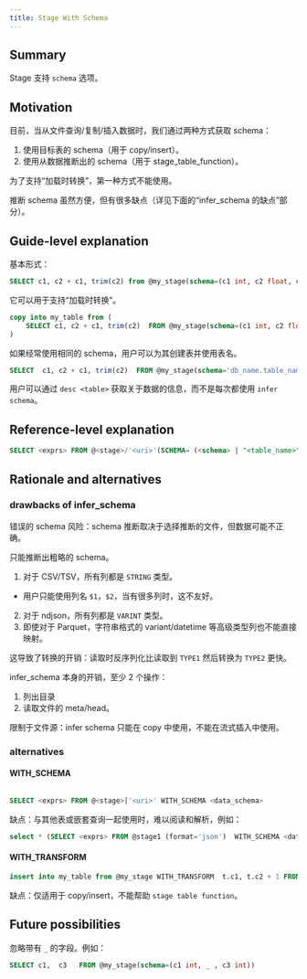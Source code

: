 ```yaml
---
title: Stage With Schema
---
```


## Summary

Stage 支持 `schema` 选项。

## Motivation

目前，当从文件查询/复制/插入数据时，我们通过两种方式获取 schema：

1. 使用目标表的 schema（用于 copy/insert）。
2. 使用从数据推断出的 schema（用于 stage_table_function）。

为了支持“加载时转换”，第一种方式不能使用。

推断 schema 虽然方便，但有很多缺点（详见下面的“infer_schema 的缺点”部分）。

## Guide-level explanation

基本形式：

```sql
SELECT c1, c2 + c1, trim(c2) from @my_stage(schema=(c1 int, c2 float, c3 string))
```

它可以用于支持“加载时转换”。

```sql
copy into my_table from (
    SELECT c1, c2 + c1, trim(c2)  FROM @my_stage(schema=(c1 int, c2 float, c3 string))
)
```

如果经常使用相同的 schema，用户可以为其创建表并使用表名。

```sql
SELECT  c1, c2 + c1, trim(c2)  FROM @my_stage(schema='db_name.table_name')
```

用户可以通过 `desc <table>` 获取关于数据的信息，而不是每次都使用 `infer schema`。

## Reference-level explanation

```sql
SELECT <exprs> FROM @<stage>/'<uri>'(SCHEMA= (<schema> | "<table_name>"), ..)
```

## Rationale and alternatives

### drawbacks of infer_schema

错误的 schema 风险：schema 推断取决于选择推断的文件，但数据可能不正确。

只能推断出粗略的 schema。

1. 对于 CSV/TSV，所有列都是 `STRING` 类型。

- 用户只能使用列名 `$1`，`$2`，当有很多列时，这不友好。

2. 对于 ndjson，所有列都是 `VARINT` 类型。
3. 即使对于 Parquet，字符串格式的 variant/datetime 等高级类型列也不能直接映射。

这导致了转换的开销：读取时反序列化比读取到 `TYPE1` 然后转换为 `TYPE2` 更快。

infer_schema 本身的开销，至少 2 个操作：

1. 列出目录
2. 读取文件的 meta/head。

限制于文件源：infer schema 只能在 copy 中使用，不能在流式插入中使用。

### alternatives

#### WITH_SCHEMA

```sql

SELECT <exprs> FROM @<stage>|'<uri>' WITH_SCHEMA <data_schema>
```

缺点：与其他表或嵌套查询一起使用时，难以阅读和解析，例如：

```sql
select * (SELECT <exprs> FROM @stage1 (format='json')  WITH_SCHEMA <data_schema> t) join my_table2
```

#### WITH_TRANSFORM

```sql
insert into my_table from @my_stage WITH_TRANSFORM  t.c1, t.c2 + 1 FROM t(c1 int, c2 float, c3 string)
```

缺点：仅适用于 copy/insert，不能帮助 `stage table function`。

## Future possibilities

忽略带有 `_` 的字段。例如：

```sql
SELECT c1,  c3   FROM @my_stage(schema=(c1 int, _ , c3 int))
```

